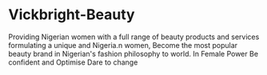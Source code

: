 # Vickbright-Beauty
Providing Nigerian women with a full range of beauty products and services formulating a unique and Nigeria.n women, Become the most popular beauty brand in Nigerian's fashion philosophy to world. In Female Power Be confident and Optimise Dare to change
